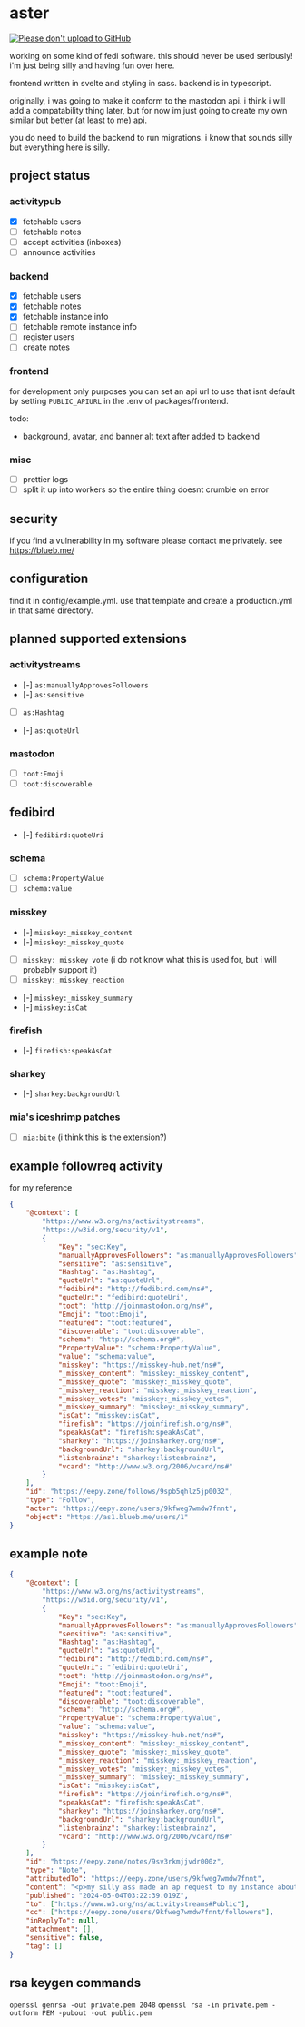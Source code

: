 # aster

[![Please don't upload to GitHub](https://nogithub.codeberg.page/badge.svg)](https://nogithub.codeberg.page)

working on some kind of fedi software.
this should never be used seriously! i'm just being silly and having fun over here.

frontend written in svelte and styling in sass. backend is in typescript.

originally, i was going to make it conform to the mastodon api. i think i will add a compatability thing later, but for now im just going to create my own similar but better (at least to me) api.

you do need to build the backend to run migrations. i know that sounds silly but everything here is silly.

## project status

### activitypub

-   [x] fetchable users
-   [ ] fetchable notes
-   [ ] accept activities (inboxes)
-   [ ] announce activities

### backend

-   [x] fetchable users
-   [x] fetchable notes
-   [x] fetchable instance info
-   [ ] fetchable remote instance info
-   [ ] register users
-   [ ] create notes

### frontend

for development only purposes you can set an api url to use that isnt default by setting `PUBLIC_APIURL` in the .env of packages/frontend.

todo:

-   background, avatar, and banner alt text after added to backend

### misc

-   [ ] prettier logs
-   [ ] split it up into workers so the entire thing doesnt crumble on error

## security

if you find a vulnerability in my software please contact me privately. see https://blueb.me/

## configuration

find it in config/example.yml.
use that template and create a production.yml in that same directory.

## planned supported extensions

### activitystreams

-   [-] `as:manuallyApprovesFollowers`
-   [-] `as:sensitive`
-   [ ] `as:Hashtag`
-   [-] `as:quoteUrl`

### mastodon

-   [ ] `toot:Emoji`
-   [ ] `toot:discoverable`

## fedibird

-   [-] `fedibird:quoteUri`

### schema

-   [ ] `schema:PropertyValue`
-   [ ] `schema:value`

### misskey

-   [-] `misskey:_misskey_content`
-   [-] `misskey:_misskey_quote`
-   [ ] `misskey:_misskey_vote` (i do not know what this is used for, but i will probably support it)
-   [ ] `misskey:_misskey_reaction`
-   [-] `misskey:_misskey_summary`
-   [-] `misskey:isCat`

### firefish

-   [-] `firefish:speakAsCat`

### sharkey

-   [-] `sharkey:backgroundUrl`

### mia's iceshrimp patches

-   [ ] `mia:bite` (i think this is the extension?)

## example followreq activity

for my reference

```json
{
	"@context": [
		"https://www.w3.org/ns/activitystreams",
		"https://w3id.org/security/v1",
		{
			"Key": "sec:Key",
			"manuallyApprovesFollowers": "as:manuallyApprovesFollowers",
			"sensitive": "as:sensitive",
			"Hashtag": "as:Hashtag",
			"quoteUrl": "as:quoteUrl",
			"fedibird": "http://fedibird.com/ns#",
			"quoteUri": "fedibird:quoteUri",
			"toot": "http://joinmastodon.org/ns#",
			"Emoji": "toot:Emoji",
			"featured": "toot:featured",
			"discoverable": "toot:discoverable",
			"schema": "http://schema.org#",
			"PropertyValue": "schema:PropertyValue",
			"value": "schema:value",
			"misskey": "https://misskey-hub.net/ns#",
			"_misskey_content": "misskey:_misskey_content",
			"_misskey_quote": "misskey:_misskey_quote",
			"_misskey_reaction": "misskey:_misskey_reaction",
			"_misskey_votes": "misskey:_misskey_votes",
			"_misskey_summary": "misskey:_misskey_summary",
			"isCat": "misskey:isCat",
			"firefish": "https://joinfirefish.org/ns#",
			"speakAsCat": "firefish:speakAsCat",
			"sharkey": "https://joinsharkey.org/ns#",
			"backgroundUrl": "sharkey:backgroundUrl",
			"listenbrainz": "sharkey:listenbrainz",
			"vcard": "http://www.w3.org/2006/vcard/ns#"
		}
	],
	"id": "https://eepy.zone/follows/9spb5qhlz5jp0032",
	"type": "Follow",
	"actor": "https://eepy.zone/users/9kfweg7wmdw7fnnt",
	"object": "https://as1.blueb.me/users/1"
}
```

## example note

```json
{
	"@context": [
		"https://www.w3.org/ns/activitystreams",
		"https://w3id.org/security/v1",
		{
			"Key": "sec:Key",
			"manuallyApprovesFollowers": "as:manuallyApprovesFollowers",
			"sensitive": "as:sensitive",
			"Hashtag": "as:Hashtag",
			"quoteUrl": "as:quoteUrl",
			"fedibird": "http://fedibird.com/ns#",
			"quoteUri": "fedibird:quoteUri",
			"toot": "http://joinmastodon.org/ns#",
			"Emoji": "toot:Emoji",
			"featured": "toot:featured",
			"discoverable": "toot:discoverable",
			"schema": "http://schema.org#",
			"PropertyValue": "schema:PropertyValue",
			"value": "schema:value",
			"misskey": "https://misskey-hub.net/ns#",
			"_misskey_content": "misskey:_misskey_content",
			"_misskey_quote": "misskey:_misskey_quote",
			"_misskey_reaction": "misskey:_misskey_reaction",
			"_misskey_votes": "misskey:_misskey_votes",
			"_misskey_summary": "misskey:_misskey_summary",
			"isCat": "misskey:isCat",
			"firefish": "https://joinfirefish.org/ns#",
			"speakAsCat": "firefish:speakAsCat",
			"sharkey": "https://joinsharkey.org/ns#",
			"backgroundUrl": "sharkey:backgroundUrl",
			"listenbrainz": "sharkey:listenbrainz",
			"vcard": "http://www.w3.org/2006/vcard/ns#"
		}
	],
	"id": "https://eepy.zone/notes/9sv3rkmjjvdr000z",
	"type": "Note",
	"attributedTo": "https://eepy.zone/users/9kfweg7wmdw7fnnt",
	"content": "<p>my silly ass made an ap request to my instance about a remote post</p>",
	"published": "2024-05-04T03:22:39.019Z",
	"to": ["https://www.w3.org/ns/activitystreams#Public"],
	"cc": ["https://eepy.zone/users/9kfweg7wmdw7fnnt/followers"],
	"inReplyTo": null,
	"attachment": [],
	"sensitive": false,
	"tag": []
}
```

## rsa keygen commands

`openssl genrsa -out private.pem 2048`
`openssl rsa -in private.pem -outform PEM -pubout -out public.pem`
